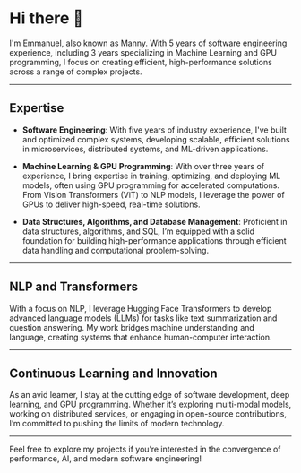 
# Hi there 👋  
I'm Emmanuel, also known as Manny. With 5 years of software engineering experience, including 3 years specializing in Machine Learning and GPU programming, I focus on creating efficient, high-performance solutions across a range of complex projects.

---

## Expertise

- **Software Engineering**: With five years of industry experience, I've built and optimized complex systems, developing scalable, efficient solutions in microservices, distributed systems, and ML-driven applications.

- **Machine Learning & GPU Programming**: With over three years of experience, I bring expertise in training, optimizing, and deploying ML models, often using GPU programming for accelerated computations. From Vision Transformers (ViT) to NLP models, I leverage the power of GPUs to deliver high-speed, real-time solutions.

- **Data Structures, Algorithms, and Database Management**: Proficient in data structures, algorithms, and SQL, I’m equipped with a solid foundation for building high-performance applications through efficient data handling and computational problem-solving.

---

## NLP and Transformers

With a focus on NLP, I leverage Hugging Face Transformers to develop advanced language models (LLMs) for tasks like text summarization and question answering. My work bridges machine understanding and language, creating systems that enhance human-computer interaction.

---

## Continuous Learning and Innovation

As an avid learner, I stay at the cutting edge of software development, deep learning, and GPU programming. Whether it’s exploring multi-modal models, working on distributed services, or engaging in open-source contributions, I’m committed to pushing the limits of modern technology.

---

Feel free to explore my projects if you’re interested in the convergence of performance, AI, and modern software engineering!
